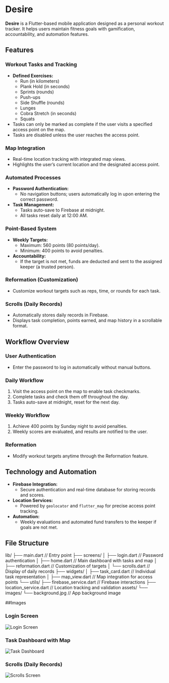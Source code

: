 # Desire  

**Desire** is a Flutter-based mobile application designed as a personal workout tracker. It helps users maintain fitness goals with gamification, accountability, and automation features.  

## Features  

### Workout Tasks and Tracking  
- **Defined Exercises:**  
  - Run (in kilometers)  
  - Plank Hold (in seconds)  
  - Sprints (rounds)  
  - Push-ups  
  - Side Shuffle (rounds)  
  - Lunges  
  - Cobra Stretch (in seconds)  
  - Squats  
- Tasks can only be marked as complete if the user visits a specified access point on the map.  
- Tasks are disabled unless the user reaches the access point.  

### Map Integration  
- Real-time location tracking with integrated map views.  
- Highlights the user’s current location and the designated access point.  

### Automated Processes  
- **Password Authentication:**  
  - No navigation buttons; users automatically log in upon entering the correct password.  
- **Task Management:**  
  - Tasks auto-save to Firebase at midnight.  
  - All tasks reset daily at 12:00 AM.  

### Point-Based System  
- **Weekly Targets:**  
  - Maximum: 560 points (80 points/day).  
  - Minimum: 400 points to avoid penalties.  
- **Accountability:**  
  - If the target is not met, funds are deducted and sent to the assigned keeper (a trusted person).  

### Reformation (Customization)  
- Customize workout targets such as reps, time, or rounds for each task.  

### Scrolls (Daily Records)  
- Automatically stores daily records in Firebase.  
- Displays task completion, points earned, and map history in a scrollable format.  

## Workflow Overview  

### User Authentication  
- Enter the password to log in automatically without manual buttons.  

### Daily Workflow  
1. Visit the access point on the map to enable task checkmarks.  
2. Complete tasks and check them off throughout the day.  
3. Tasks auto-save at midnight, reset for the next day.  

### Weekly Workflow  
1. Achieve 400 points by Sunday night to avoid penalties.  
2. Weekly scores are evaluated, and results are notified to the user.  

### Reformation  
- Modify workout targets anytime through the Reformation feature.  

## Technology and Automation  

- **Firebase Integration:**  
  - Secure authentication and real-time database for storing records and scores.  
- **Location Services:**  
  - Powered by `geolocator` and `flutter_map` for precise access point tracking.  
- **Automation:**  
  - Weekly evaluations and automated fund transfers to the keeper if goals are not met.  

## File Structure  

lib/
├── main.dart             // Entry point
├── screens/
│   ├── login.dart        // Password authentication
│   ├── home.dart         // Main dashboard with tasks and map
│   ├── reformation.dart  // Customization of targets
│   └── scrolls.dart      // Display of daily records
├── widgets/
│   ├── task_card.dart    // Individual task representation
│   ├── map_view.dart     // Map integration for access points
└── utils/
    ├── firebase_service.dart  // Firebase interactions
    ├── location_service.dart  // Location tracking and validation
assets/
└── images/
    └── background.jpg        // App background image

##Images

### Login Screen
![Login Screen](https://link_to_your_image.com/login_screen_image.jpg)

### Task Dashboard with Map
![Task Dashboard](https://link_to_your_image.com/task_dashboard_image.jpg)

### Scrolls (Daily Records)
![Scrolls Screen](https://link_to_your_image.com/scrolls_image.jpg)
